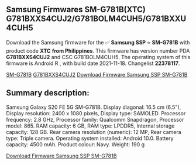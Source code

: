 <h2>Samsung Firmwares SM-G781B(XTC) G781BXXS4CUJ2/G781BOLM4CUH5/G781BXXU4CUH5</h2>
Download the Samsung firmware for the ✅ <strong>Samsung SSP </strong> ⭐ <strong>SM-G781B</strong> with product code <strong>XTC</strong> <strong> from Philippines</strong>. This firmware has version number PDA <strong>G781BXXS4CUJ2</strong> and CSC G781BOLM4CUH5. The operating system of this firmware is Android R , with build date 2021-11-18. Changelist <strong>22378117</strong>.


[SM-G781B](https://samfirm.shop/samsung/model/SM-G781B)
[G781BXXS4CUJ2](https://samfirm.shop/samsung/pda/G781BXXS4CUJ2)
[Download Firmware Samsung SSP SM-G781B](https://samfirm.shop/samsung/firmware/475678)
<h2>Summary description:</h2>
<p>Samsung Galaxy S20 FE 5G SM-G781B. Display diagonal: 16.5 cm (6.5"), Display resolution: 2400 x 1080 pixels, Display type: SAMOLED. Processor frequency: 2.8 GHz, Processor family: Qualcomm Snapdragon, Processor model: 865. RAM capacity: 6 GB, RAM type: LPDDR5, Internal storage capacity: 128 GB. Rear camera resolution (numeric): 12 MP, Rear camera type: Triple camera. Operating system installed: Android 10.0. Battery capacity: 4500 mAh. Product colour: Navy. Weight: 190 g</p>


[Download Firmware Samsung SSP SM-G781B](https://samfirm.shop/samsung/firmware/475678)
